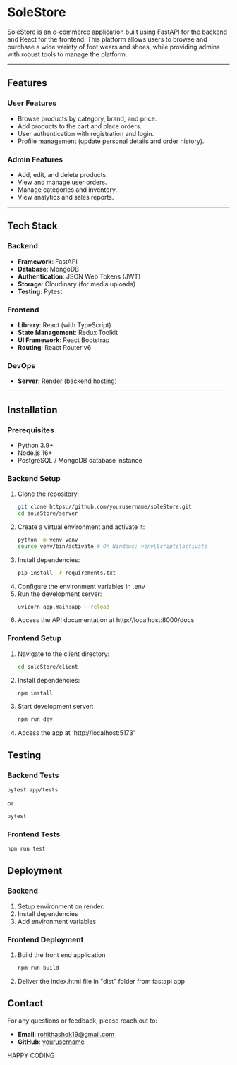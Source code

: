 # SoleStore

SoleStore is an e-commerce application built using FastAPI for the backend and React for the frontend. This platform allows users to browse and purchase a wide variety of foot wears and shoes, while providing admins with robust tools to manage the platform.

---

## Features

### **User Features**

- Browse products by category, brand, and price.
- Add products to the cart and place orders.
- User authentication with registration and login.
- Profile management (update personal details and order history).

### **Admin Features**

- Add, edit, and delete products.
- View and manage user orders.
- Manage categories and inventory.
- View analytics and sales reports.

---

## Tech Stack

### **Backend**

- **Framework**: FastAPI
- **Database**: MongoDB
- **Authentication**: JSON Web Tokens (JWT)
- **Storage**: Cloudinary (for media uploads)
- **Testing**: Pytest

### **Frontend**

- **Library**: React (with TypeScript)
- **State Management**: Redux Toolkit
- **UI Framework**: React Bootstrap
- **Routing**: React Router v6

### **DevOps**

- **Server**: Render (backend hosting)

---

## Installation

### Prerequisites

- Python 3.9+
- Node.js 16+
- PostgreSQL / MongoDB database instance

### Backend Setup

1. Clone the repository:
   ```bash
   git clone https://github.com/yourusername/soleStore.git
   cd soleStore/server
   ```
2. Create a virtual environment and activate it:
   ```bash
   python -m venv venv
   source venv/bin/activate # On Windows: venv\Scripts\activate
   ```
3. Install dependencies:
   ```bash
   pip install -r requirements.txt
   ```
4. Configure the environment variables in .env
5. Run the development server:
   ```bash
   uvicorn app.main:app --reload
   ```
6. Access the API documentation at http://localhost:8000/docs

### Frontend Setup

1. Navigate to the client directory:
   ```bash
   cd soleStore/client
   ```
2. Install dependencies:
   ```bash
   npm install
   ```
3. Start development server:
   ```bash
   npm run dev
   ```
4. Access the app at 'http://localhost:5173'

## Testing

### Backend Tests

```bash
pytest app/tests
```

or

```bash
pytest
```

### Frontend Tests

```bash
npm run test
```

## Deployment

### Backend

1. Setup environment on render.
2. Install dependencies
3. Add environment variables

### Frontend Deployment

1. Build the front end application
   ```bash
   npm run build
   ```
2. Deliver the index.html file in "dist" folder from fastapi app

## Contact

For any questions or feedback, please reach out to:

- **Email**: rohithashok19@gmail.com
- **GitHub**: [yourusername](https://github.com/roh1512)

HAPPY CODING
